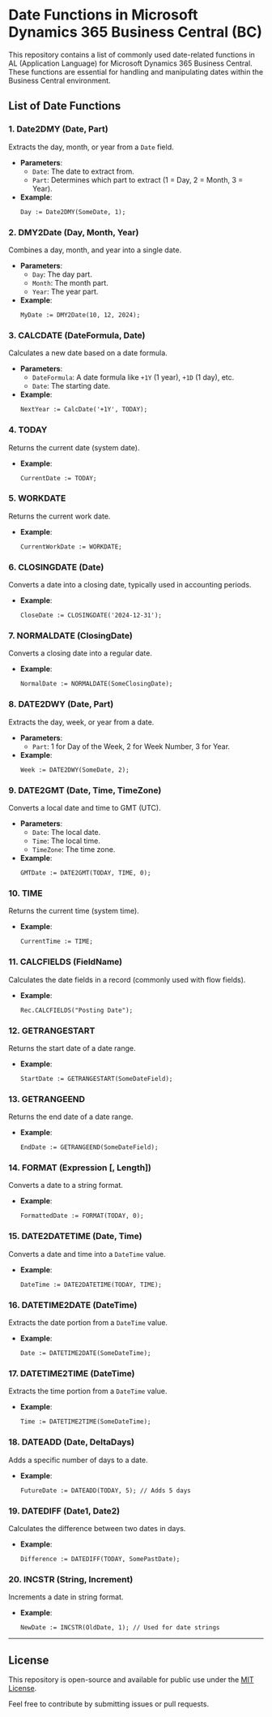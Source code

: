 

# Date Functions in Microsoft Dynamics 365 Business Central (BC)

This repository contains a list of commonly used date-related functions in AL (Application Language) for Microsoft Dynamics 365 Business Central. These functions are essential for handling and manipulating dates within the Business Central environment.

## List of Date Functions

### 1. **Date2DMY (Date, Part)**
   Extracts the day, month, or year from a `Date` field.
   - **Parameters**:
     - `Date`: The date to extract from.
     - `Part`: Determines which part to extract (1 = Day, 2 = Month, 3 = Year).
   - **Example**:
     ```al
     Day := Date2DMY(SomeDate, 1);
     ```

### 2. **DMY2Date (Day, Month, Year)**
   Combines a day, month, and year into a single date.
   - **Parameters**:
     - `Day`: The day part.
     - `Month`: The month part.
     - `Year`: The year part.
   - **Example**:
     ```al
     MyDate := DMY2Date(10, 12, 2024);
     ```

### 3. **CALCDATE (DateFormula, Date)**
   Calculates a new date based on a date formula.
   - **Parameters**:
     - `DateFormula`: A date formula like `+1Y` (1 year), `+1D` (1 day), etc.
     - `Date`: The starting date.
   - **Example**:
     ```al
     NextYear := CalcDate('+1Y', TODAY);
     ```

### 4. **TODAY**
   Returns the current date (system date).
   - **Example**:
     ```al
     CurrentDate := TODAY;
     ```

### 5. **WORKDATE**
   Returns the current work date.
   - **Example**:
     ```al
     CurrentWorkDate := WORKDATE;
     ```

### 6. **CLOSINGDATE (Date)**
   Converts a date into a closing date, typically used in accounting periods.
   - **Example**:
     ```al
     CloseDate := CLOSINGDATE('2024-12-31');
     ```

### 7. **NORMALDATE (ClosingDate)**
   Converts a closing date into a regular date.
   - **Example**:
     ```al
     NormalDate := NORMALDATE(SomeClosingDate);
     ```

### 8. **DATE2DWY (Date, Part)**
   Extracts the day, week, or year from a date.
   - **Parameters**:
     - `Part`: 1 for Day of the Week, 2 for Week Number, 3 for Year.
   - **Example**:
     ```al
     Week := DATE2DWY(SomeDate, 2);
     ```

### 9. **DATE2GMT (Date, Time, TimeZone)**
   Converts a local date and time to GMT (UTC).
   - **Parameters**:
     - `Date`: The local date.
     - `Time`: The local time.
     - `TimeZone`: The time zone.
   - **Example**:
     ```al
     GMTDate := DATE2GMT(TODAY, TIME, 0);
     ```

### 10. **TIME**
   Returns the current time (system time).
   - **Example**:
     ```al
     CurrentTime := TIME;
     ```

### 11. **CALCFIELDS (FieldName)**
   Calculates the date fields in a record (commonly used with flow fields).
   - **Example**:
     ```al
     Rec.CALCFIELDS("Posting Date");
     ```

### 12. **GETRANGESTART**
   Returns the start date of a date range.
   - **Example**:
     ```al
     StartDate := GETRANGESTART(SomeDateField);
     ```

### 13. **GETRANGEEND**
   Returns the end date of a date range.
   - **Example**:
     ```al
     EndDate := GETRANGEEND(SomeDateField);
     ```

### 14. **FORMAT (Expression [, Length])**
   Converts a date to a string format.
   - **Example**:
     ```al
     FormattedDate := FORMAT(TODAY, 0);
     ```

### 15. **DATE2DATETIME (Date, Time)**
   Converts a date and time into a `DateTime` value.
   - **Example**:
     ```al
     DateTime := DATE2DATETIME(TODAY, TIME);
     ```

### 16. **DATETIME2DATE (DateTime)**
   Extracts the date portion from a `DateTime` value.
   - **Example**:
     ```al
     Date := DATETIME2DATE(SomeDateTime);
     ```

### 17. **DATETIME2TIME (DateTime)**
   Extracts the time portion from a `DateTime` value.
   - **Example**:
     ```al
     Time := DATETIME2TIME(SomeDateTime);
     ```

### 18. **DATEADD (Date, DeltaDays)**
   Adds a specific number of days to a date.
   - **Example**:
     ```al
     FutureDate := DATEADD(TODAY, 5); // Adds 5 days
     ```

### 19. **DATEDIFF (Date1, Date2)**
   Calculates the difference between two dates in days.
   - **Example**:
     ```al
     Difference := DATEDIFF(TODAY, SomePastDate);
     ```

### 20. **INCSTR (String, Increment)**
   Increments a date in string format.
   - **Example**:
     ```al
     NewDate := INCSTR(OldDate, 1); // Used for date strings
     ```

---

## License

This repository is open-source and available for public use under the [MIT License](LICENSE).

Feel free to contribute by submitting issues or pull requests.
